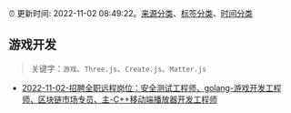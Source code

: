 :alarm_clock: 更新时间: 2022-11-02 08:49:22。[来源分类](../README.md)、[标签分类](../TAGS.md)、[时间分类](../TIMELINE.md)

## 游戏开发


> 关键字：`游戏`、`Three.js`、`Create.js`、`Matter.js`



- [2022-11-02-招聘全职远程岗位：安全测试工程师、golang-游戏开发工程师、区块链市场专员、主-C++移动端播放器开发工程师](https://www.v2ex.com/t/892094) 